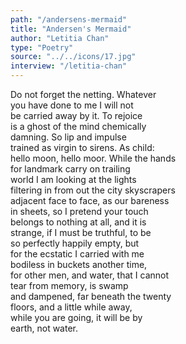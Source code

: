 ```yaml
---
path: "/andersens-mermaid"
title: "Andersen's Mermaid"
author: "Letitia Chan"
type: "Poetry"
source: "../../icons/17.jpg"
interview: "/letitia-chan"
---
```


Do not forget the netting. Whatever<br />
you have done to me I will not<br />
be carried away by it. To rejoice<br />
is a ghost of the mind chemically<br />
damning. So lip and impulse<br />
trained as virgin to sirens. As child:<br />
hello moon, hello moor. While the hands<br />
for landmark carry on trailing<br />
world I am looking at the lights<br />
filtering in from out the city skyscrapers<br />
adjacent face to face, as our bareness<br />
in sheets, so I pretend your touch<br />
belongs to nothing at all, and it is<br />
strange, if I must be truthful, to be<br />
so perfectly happily empty, but<br />
for the ecstatic I carried with me<br />
bodiless in buckets another time,<br />
for other men, and water, that I cannot<br />
tear from memory, is swamp<br />
and dampened, far beneath the twenty<br />
floors, and a little while away,<br />
while you are going, it will be by<br />
earth, not water.
